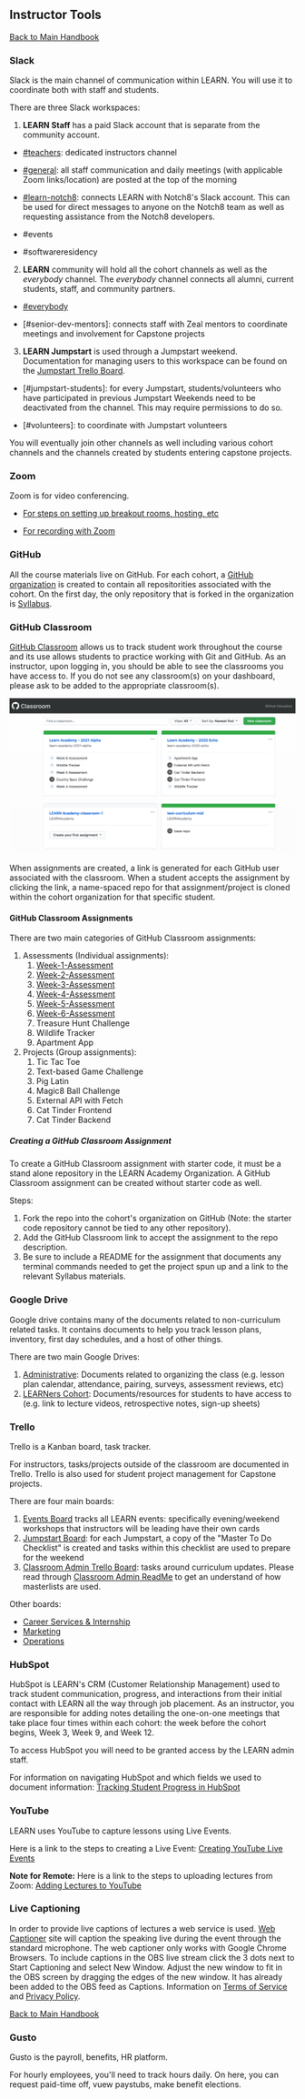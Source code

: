 ## Instructor Tools
[ Back to Main Handbook ](./README.md#instructor-handbook)

### Slack

Slack is the main channel of communication within LEARN. You will use it to coordinate both with staff and students.

There are three Slack workspaces:

1. **LEARN Staff** has a paid Slack account that is separate from the community account.

- [#teachers](https://app.slack.com/client/TV83K2TV0/C010CSRCT40): dedicated instructors channel

- [#general](https://app.slack.com/client/TV83K2TV0/CV83K3AH0): all staff communication and daily meetings (with applicable Zoom links/location) are posted at the top of the morning

- [#learn-notch8](https://app.slack.com/client/TV83K2TV0/C010VGJFPCJ): connects LEARN with Notch8's Slack account. This can be used for direct messages to anyone on the Notch8 team as well as requesting assistance from the Notch8 developers.

- #events

- #softwareresidency

2. **LEARN** community will hold all the cohort channels as well as the *everybody* channel. The *everybody* channel connects all alumni, current students, staff, and community partners.
- [#everybody](https://app.slack.com/client/T04B40L2C/C04B40L4U)

- [#senior-dev-mentors]: connects staff with Zeal mentors to coordinate meetings and involvement for Capstone projects

3. **LEARN Jumpstart** is used through a Jumpstart weekend. Documentation for managing users to this workspace can be found on the [Jumpstart Trello Board](https://trello.com/b/BYycV15b/jumpstart).

- [#jumpstart-students]: for every Jumpstart, students/volunteers who have participated in previous Jumpstart Weekends need to be deactivated from the channel. This may require permissions to do so.

- [#volunteers]: to coordinate with Jumpstart volunteers

You will eventually join other channels as well including various cohort channels and the channels created by students entering capstone projects.

### Zoom

Zoom is for video conferencing. 

- [For steps on setting up breakout rooms, hosting, etc](./managing-zoom.md)

- [For recording with Zoom](./recording-lecture.md)


### GitHub

All the course materials live on GitHub. For each cohort, a [GitHub organization](https://git-scm.com/book/en/v2/GitHub-Managing-an-organization) is created to contain all repositorities associated with the cohort. 
On the first day, the only repository that is forked in the organization is [Syllabus](https://github.com/LEARNAcademy/Syllabus).

### GitHub Classroom

[GitHub Classroom](https://classroom.github.com/) allows us to track student work throughout the course and its use allows students to practice working with Git and GitHub. As an instructor, upon logging in, you should be able to see the classrooms you have access to. If you do not see any classroom(s) on your dashboard, please ask to be added to the appropriate classroom(s).

![GitHub Classroom Dashboard](./assets/github-classroom.png)

When assignments are created, a link is generated for each GitHub user associated with the classroom.  When a student accepts the assignment by clicking the link, a name-spaced repo for that assignment/project is cloned within the cohort organization for that specific student.

#### GitHub Classroom Assignments

There are two main categories of GitHub Classroom assignments:

1. Assessments (Individual assignments): 
     1. [Week-1-Assessment](https://github.com/LEARNAcademy/Week-1-Assessment)
     2. [Week-2-Assessment](https://github.com/LEARNAcademy/Week-2-Assessment)
     3. [Week-3-Assessment](https://github.com/LEARNAcademy/Week-3-Assessment)
     4. [Week-4-Assessment](https://github.com/LEARNAcademy/Week-4-Assessment)
     5. [Week-5-Assessment](https://github.com/LEARNAcademy/Week-5-Assessment)
     6. [Week-6-Assessment](https://github.com/LEARNAcademy/Week-6-Assessment)
     7. Treasure Hunt Challenge
     8. Wildlife Tracker
     9. Apartment App
2. Projects (Group assignments): 
     1. Tic Tac Toe
     2. Text-based Game Challenge
     3. Pig Latin
     4. Magic8 Ball Challenge
     5. External API with Fetch
     6. Cat Tinder Frontend
     7. Cat Tinder Backend

##### Creating a GitHub Classroom Assignment
To create a GitHub Classroom assignment with starter code, it must be a stand alone repository in the LEARN Academy Organization. A GitHub Classroom assignment can be created without starter code as well.

Steps: 
1. Fork the repo into the cohort's organization on GitHub (Note: the starter code repository cannot be tied to any other repository).  
2. Add the GitHub Classroom link to accept the assignment to the repo description.
3. Be sure to include a README for the assignment that documents any terminal commands needed to get the project spun up and a link to the relevant Syllabus materials. 

### Google Drive

Google drive contains many of the documents related to non-curriculum related tasks. It contains documents to help you track lesson plans, inventory, first day schedules, and a host of other things.

There are two main Google Drives:

1. [Administrative](https://drive.google.com/drive/folders/1c6oemWgdoOGexGmNNFoxUXB2U1Dq1EnO): Documents related to organizing the class (e.g. lesson plan calendar, attendance, pairing, surveys, assessment reviews, etc)
2. [LEARNers Cohort](https://drive.google.com/drive/folders/1IU_5AAJABbpmGp9m0P7iAfFa0UPRVpjc): Documents/resources for students to have access to (e.g. link to lecture videos, retrospective notes, sign-up sheets)

### Trello

Trello is a Kanban board, task tracker.

For instructors, tasks/projects outside of the classroom are documented in Trello. 
Trello is also used for student project management for Capstone projects. 

There are four main boards:
1. [Events Board](https://trello.com/b/ofzfjXLM/events) tracks all LEARN events: specifically evening/weekend workshops that instructors will be leading have their own cards 
2. [Jumpstart Board](https://trello.com/b/BYycV15b/jumpstart): for each Jumpstart, a copy of the "Master To Do Checklist" is created and tasks within this checklist are used to prepare for the weekend
3. [Classroom Admin Trello Board](https://trello.com/b/dQBMlYpI/classroom-admin): tasks around curriculum updates. Please read through [Classroom Admin ReadMe](./classroom-admin-trello.md) to get an understand of how masterlists are used.

Other boards:
- [ Career Services & Internship ](https://trello.com/b/Xl22q6Ry/career-services-internship)
- [ Marketing ](https://trello.com/b/q2s0uEzR/marketing)
- [ Operations ](https://trello.com/b/saxLJBxV/operations)

### HubSpot

HubSpot is LEARN's CRM (Customer Relationship Management) used to track student communication, progress, and interactions from their initial contact with LEARN all the way through job placement. As an instructor, you are responsible for adding notes detailing the one-on-one meetings that take place four times within each cohort: the week before the cohort begins, Week 3, Week 9, and Week 12.

To access HubSpot you will need to be granted access by the LEARN admin staff.

For information on navigating HubSpot and which fields we used to document information: [Tracking Student Progress in HubSpot](./student-progress-hubspot.md)

### YouTube

LEARN uses YouTube to capture lessons using Live Events.

Here is a link to the steps to creating a Live Event: [Creating YouTube Live Events](./youtube-live-events.md)

**Note for Remote:** Here is a link to the steps to uploading lectures from Zoom: [Adding Lectures to YouTube](./recording-lecture.md)

### Live Captioning

In order to provide live captions of lectures a web service is used. [Web Captioner](https://webcaptioner.com/captioner) site will caption the speaking live during the event through the standard microphone.  The web captioner only works with Google Chrome Browsers.  To include captions in the OBS live stream click the 3 dots next to Start Captioning and select New Window. Adjust the new window to fit in the OBS screen by dragging the edges of the new window.  It has already been added to the OBS feed as Captions.  Information on [Terms of Service](https://webcaptioner.com/terms-of-service/) and [Privacy Policy](https://webcaptioner.com/privacy-policy/).

[ Back to Main Handbook ](./README.md#instructor-handbook)

### Gusto

Gusto is the payroll, benefits, HR platform.

For hourly employees, you'll need to track hours daily.
On here, you can request paid-time off, vuew paystubs, make benefit elections.
